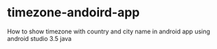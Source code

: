 # timezone-andoird-app
How to show timezone with country and city name in android app using android studio 3.5 java
